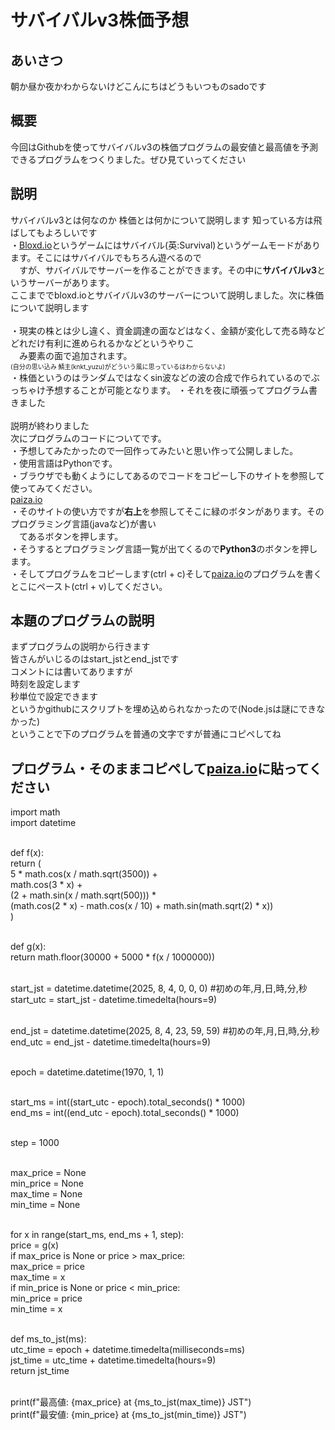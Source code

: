 <!DOCTYPE html>
<html lang = "ja">
    <body>
        <h1>
           サバイバルv3株価予想
        </h1>
        <h2>
          あいさつ
        </h2>
        <p>
            朝か昼か夜かわからないけどこんにちはどうもいつものsadoです<br>
        </p>
        <h2>
          概要
        </h2>
        <p>
            今回はGithubを使ってサバイバルv3の株価プログラムの最安値と最高値を予測できるプログラムをつくりました。ぜひ見ていってください
        </p>
        <h2>
          説明
        </h2>
        <p>
          サバイバルv3とは何なのか 株価とは何かについて説明します 知っている方は飛ばしてもよろしいです<br>
          ・<a href= "Bloxd.io" target="_blank" >Bloxd.io</a>というゲームにはサバイバル(英:Survival)というゲームモードがあります。そこにはサバイバルでもちろん遊べるので<br>
          　すが、サバイバルでサーバーを作ることができます。その中に<strong>サバイバルv3</strong>というサーバーがあります。<br>
          ここまででbloxd.ioとサバイバルv3のサーバーについて説明しました。次に株価について説明します<br><br>
          ・現実の株とは少し違く、資金調達の面などはなく、金額が変化して売る時などどれだけ有利に進められるかなどというやりこ<br>
           　み要素の面で追加されます。<br>
           <font size="1">(自分の思い込み 鯖主(knkt_yuzu)がどういう風に思っているはわからないよ)</font><br>
          ・株価というのはランダムではなくsin波などの波の合成で作られているのでぶっちゃけ予想することが可能となります。
          ・それを夜に頑張ってプログラム書きました<br><br>
          説明が終わりました<br>
          次にプログラムのコードについてです。<br>
          ・予想してみたかったので一回作ってみたいと思い作って公開しました。<br>
          ・使用言語はPythonです。<br>
          ・ブラウザでも動くようにしてあるのでコードをコピーし下のサイトを参照して使ってみてください。<br>
          <a href= "paiza.io" target="_blank" >paiza.io</a><br>
          ・そのサイトの使い方ですが<b>右上</b>を参照してそこに緑のボタンがあります。そのプログラミング言語(javaなど)が書い<br>
          　てあるボタンを押します。<br>
          ・そうするとプログラミング言語一覧が出てくるので<strong>Python3</strong>のボタンを押します。<br>
          ・そしてプログラムをコピーします(ctrl + c)そして<a href= "paiza.io" target="_blank" >paiza.io</a>のプログラムを書くとこにペースト(ctrl + v)してください。
        </p>
        <h2>
          本題のプログラムの説明
        </h2>
      <p>
        まずプログラムの説明から行きます<br>
        皆さんがいじるのはstart_jstとend_jstです<br>
        コメントには書いてありますが<br>
        時刻を設定します<br>
        秒単位で設定できます<br>
        というかgithubにスクリプトを埋め込められなかったので(Node.jsは謎にできなかった)<br>
        ということで下のプログラムを普通の文字ですが普通にコピペしてね
      </p>
        <h2>
        プログラム・そのままコピペして<a href= "paiza.io" target="_blank" >paiza.io</a>に貼ってください
        </h2>
    <p>

import math<br>
import datetime<br><br>

def f(x):<br>
    return (<br>
        5 * math.cos(x / math.sqrt(3500)) +<br>
        math.cos(3 * x) +<br>
        (2 + math.sin(x / math.sqrt(500))) *<br>
        (math.cos(2 * x) - math.cos(x / 10) + math.sin(math.sqrt(2) * x))<br>
    )<br><br>

def g(x):<br>
    return math.floor(30000 + 5000 * f(x / 1000000))<br><br>

start_jst = datetime.datetime(2025, 8, 4, 0, 0, 0) #初めの年,月,日,時,分,秒<br>
start_utc = start_jst - datetime.timedelta(hours=9)<br><br>

end_jst = datetime.datetime(2025, 8, 4, 23, 59, 59) #初めの年,月,日,時,分,秒<br>
end_utc = end_jst - datetime.timedelta(hours=9)<br><br>

epoch = datetime.datetime(1970, 1, 1)<br><br>

start_ms = int((start_utc - epoch).total_seconds() * 1000)<br>
end_ms = int((end_utc - epoch).total_seconds() * 1000)<br><br>

step = 1000<br><br>

max_price = None<br>
min_price = None<br>
max_time = None<br>
min_time = None<br><br>

for x in range(start_ms, end_ms + 1, step):<br>
    price = g(x)<br>
    if max_price is None or price > max_price:<br>
        max_price = price<br>
        max_time = x<br>
    if min_price is None or price < min_price:<br>
        min_price = price<br>
        min_time = x<br><br>

def ms_to_jst(ms):<br>
    utc_time = epoch + datetime.timedelta(milliseconds=ms)<br>
    jst_time = utc_time + datetime.timedelta(hours=9)<br>
    return jst_time<br><br>

print(f"最高値: {max_price} at {ms_to_jst(max_time)} JST")<br>
print(f"最安値: {min_price} at {ms_to_jst(min_time)} JST")<br><br>
    </p>
    </body>
</html>
